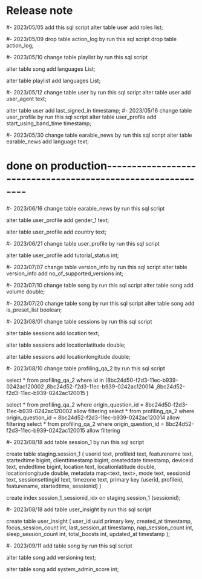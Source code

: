 # Release note

#- 2023/05/05 add this sql script
   alter table user
   add roles list<text>;


#- 2023/05/09 drop table action_log by run this sql script
drop table action_log;

#- 2023/05/10 change table playlist by run this sql script

alter table song
add languages List<text>;

alter table playlist
add languages List<text>;

#- 2023/05/12 change table user by run this sql script
alter table user
add user_agent text;

alter table user
add last_signed_in timestamp;
#- 2023/05/16 change table user_profile by run this sql script
alter table user_profile
add start_using_band_time timestamp;

#- 2023/05/30 change table earable_news by run this sql script
alter table earable_news
add language text;
# done on production------------------------------------------------------------
#- 2023/06/16 change table earable_news by run this sql script

alter table user_profile
add gender_1 text;

alter table user_profile
add country text;

#- 2023/06/21 change table user_profile by run this sql script

alter table user_profile
add tutorial_status int;

#- 2023/07/07 change table version_info by run this sql script
alter table version_info
add no_of_supported_versions int;

#- 2023/07/10 change table song by run this sql script
alter table song
add volume double;

#- 2023/07/20 change table song by run this sql script
alter table song
add is_preset_list boolean;

#- 2023/08/01 change table sessions by run this sql script

alter table sessions
add location text;

alter table sessions
add locationlatitude double;

alter table sessions
add locationlongitude double;

#- 2023/08/10 change table profiling_qa_2 by run this sql script

select * from profiling_qa_2 where id in (8bc24d50-f2d3-11ec-b939-0242ac120002
,8bc24d52-f2d3-11ec-b939-0242ac120014
,8bc24d52-f2d3-11ec-b939-0242ac120015
)


select * from profiling_qa_2 where origin_question_id = 8bc24d50-f2d3-11ec-b939-0242ac120002 allow filtering
select * from profiling_qa_2 where origin_question_id = 8bc24d52-f2d3-11ec-b939-0242ac120014 allow filtering
select * from profiling_qa_2 where origin_question_id = 8bc24d52-f2d3-11ec-b939-0242ac120015 allow filtering

#- 2023/08/18 add table session_1 by run this sql script


create table staging.session_1
(
userid            text,
profileid         text,
featurename       text,
startedtime       bigint,
clienttimestamp   bigint,
createddate       timestamp,
deviceid          text,
endedtime         bigint,
location          text,
locationlatitude  double,
locationlongitude double,
metadata          map<text, text>,
mode              text,
sessionid         text,
sessionsettingid  text,
timezone          text,
primary key (userid, profileid, featurename, startedtime, sessionid)
)

create index session_1_sessionid_idx
on staging.session_1 (sessionid);

#- 2023/08/18 add table user_insight by run this sql script

create table user_insight
(
user_id             uuid primary key,
created_at          timestamp,
focus_session_count int,
last_session_at     timestamp,
nap_session_count   int,
sleep_session_count int,
total_boosts        int,
updated_at          timestamp
);

#- 2023/09/11 add table song by run this sql script

alter table song
add versioning text;

alter table song
add system_admin_score int;













